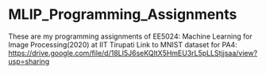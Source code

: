 # MLIP_Programming_Assignments
 These are my programming assignments of EE5024: Machine Learning for Image Processing(2020) at IIT Tirupati
 Link to MNIST dataset for PA4: https://drive.google.com/file/d/18LI5J6seKQltX5HmEU3rL5pLLStjjsaa/view?usp=sharing
